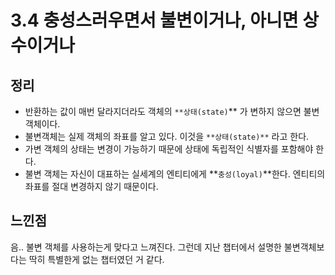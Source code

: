 # 3.4 충성스러우면서 불변이거나, 아니면 상수이거나

## 정리

- 반환하는 값이 매번 달라지더라도 객체의 `**상태(state)`** 가 변하지 않으면 불변객체이다.
- 불변객체는 실제 객체의 좌표를 알고 있다. 이것을 `**상태(state)**` 라고 한다.
- 가변 객체의 상태는 변경이 가능하기 때문에 상태에 독립적인 식별자를 포함해야 한다.
- 불변 객체는 자신이 대표하는 실세계의 엔티티에게 **`충성(loyal)`**한다. 엔티티의 좌표를 절대 변경하지 않기 때문이다.

## 느낀점

음.. 불변 객체를 사용하는게 맞다고 느껴진다. 그런데 지난 챕터에서 설명한 불변객체보다는 딱히 특별한게 없는 챕터였던 거 같다.
